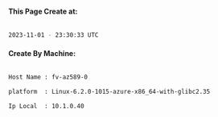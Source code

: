 
   
#### This Page Create at:

```bash

2023-11-01 - 23:30:33 UTC

```

#### Create By Machine:

```bash

Host Name : fv-az589-0

platform  : Linux-6.2.0-1015-azure-x86_64-with-glibc2.35

Ip Local  : 10.1.0.40

```

